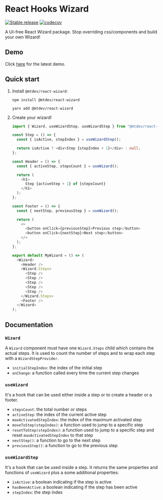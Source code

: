 # React Hooks Wizard

[![Stable release](https://img.shields.io/npm/v/@mtdev/react-wizard.svg)](https://npm.im/@mtdev/react-wizard)
[![codecov](https://codecov.io/gh/marcotisi/mtdev/branch/main/graph/badge.svg?token=57DD0LENB1&flag=react-wizard)](https://codecov.io/gh/marcotisi/mtdev/tree/main/packages/react-wizard/src)

A UI-free React Wizard package. Stop overriding css/components and build your own Wizard!

## Demo

Click [here](https://main--5fedd6d82ff63b0021fec647.chromatic.com/?path=/story/wizard--default) for the latest demo.

## Quick start

1. Install `@mtdev/react-wizard`:

   ```console
   npm install @mtdev/react-wizard

   yarn add @mtdev/react-wizard
   ```

1. Create your wizard!

   ```typescript jsx
   import { Wizard, useWizardStep, useWizardStep } from "@mtdev/react-wizard";

   const Step = () => {
     const { isActive, stepIndex } = useWizardStep();

     return isActive ? <div>Step {stepIndex + 1}</div> : null;
   };

   const Header = () => {
     const { activeStep, stepsCount } = useWizard();

     return (
       <h1>
         Step {activeStep + 1} of {stepsCount}
       </h1>
     );
   };

   const Footer = () => {
     const { nextStep, previousStep } = useWizard();

     return (
       <>
         <button onClick={previousStep}>Previous step</button>
         <button onClick={nextStep}>Next step</button>
       </>
     );
   };

   export default MyWizard = () => (
     <Wizard>
       <Header />
       <Wizard.Steps>
         <Step />
         <Step />
         <Step />
         <Step />
         <Step />
       </Wizard.Steps>
       <Footer />
     </Wizard>
   );
   ```

## Documentation

### `Wizard`

A `Wizard` component must have one `Wizard.Steps` child which contains the actual steps.
It is used to count the number of steps and to wrap each step with a `WizardStepProvider`.

- `initialStepIndex`: the index of the initial step
- `onChange`: a function called every time the current step changes

### `useWizard`

It's a hook that can be used either inside a step or to create a header or a footer.

- `stepsCount`: the total number or steps
- `activeStep`: the index of the current active step
- `maxActivatedStepIndex`: the index of the maximum activated step
- `moveToStep(stepIndex)`: a function used to jump to a specific step
- `resetToStep(stepIndex)`: a function used to jump to a specific step and reset `maxActivatedStepIndex` to that step
- `nextStep()`: a function to go to the next step
- `previousStep()`: a function to go to the previous step

### `useWizardStep`

It's a hook that can be used inside a step. It returns the same properties and functions of `useWizard` plus a some additional properties:

- `isActive`: a boolean indicating if the step is active
- `hasBeenActive`: a boolean indicating if the step has been active
- `stepIndex`: the step index

